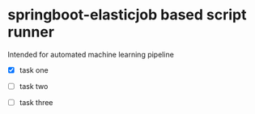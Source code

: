 # springboot-elasticjob based script runner
Intended for automated machine learning pipeline
- [x] task one
- [ ] task two
- [ ] task three


 
